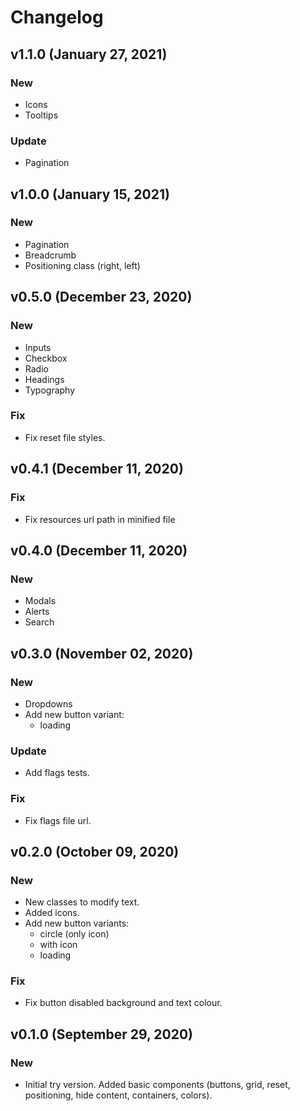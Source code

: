 # Changelog

## v1.1.0 (January 27, 2021)

### New

- Icons
- Tooltips

### Update

- Pagination

## v1.0.0 (January 15, 2021)

### New

- Pagination
- Breadcrumb
- Positioning class (right, left)

## v0.5.0 (December 23, 2020)

### New

- Inputs
- Checkbox
- Radio
- Headings
- Typography
   

### Fix

- Fix reset file styles.

## v0.4.1 (December 11, 2020)

### Fix

- Fix resources url path in minified file

## v0.4.0 (December 11, 2020)

### New

- Modals
- Alerts
- Search

## v0.3.0 (November 02, 2020)

### New

- Dropdowns
- Add new button variant:
    - loading
    
### Update
- Add flags tests.

### Fix

- Fix flags file url.

## v0.2.0 (October 09, 2020)

### New

- New classes to modify text.
- Added icons.
- Add new button variants:
    - circle (only icon)
    - with icon
    - loading

### Fix

- Fix button disabled background and text colour.

## v0.1.0 (September 29, 2020)

### New

- Initial try version. Added basic components (buttons, grid, reset, positioning, hide content, containers, colors).